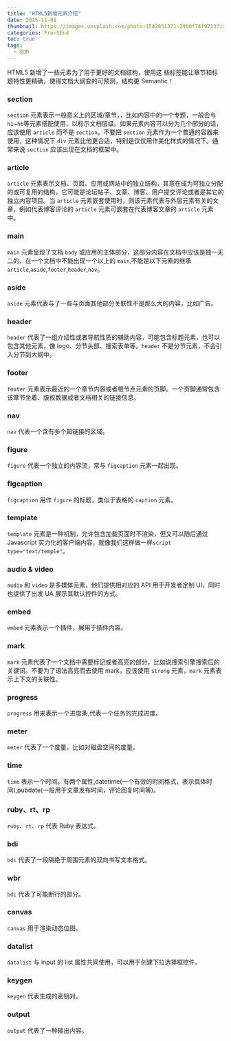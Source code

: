 ```yaml
---
title: "HTML5新增元素介绍"
date: 2015-11-01
thumbnail: https://images.unsplash.com/photo-1542831371-29b0f74f9713?ixlib=rb-1.2.1&ixid=eyJhcHBfaWQiOjEyMDd9&auto=format&fit=crop&w=2100&q=80
categories: FrontEnd
toc: true
tags:
  - DOM
---
```


HTML5 新增了一些元素为了用于更好的文档结构，使用这
些标签能让章节和标题特性更精确，使得文档大纲变的可预测，结构更 Semantic！

<!--more-->

### section

`section` 元素表示一般意义上的区域/章节，，比如内容中的一个专题，一般会与`h1`~`h6`等元素搭配使用，以标示文档层级。如果元素内容可以分为几个部分的话，应该使用 `article` 而不是 `section`。不要把 `section` 元素作为一个普通的容器来使用，这种情况下 `div` 元素比他更合适，特别是仅仅用作美化样式的情况下。通常来说 `section` 应该出现在文档的框架中。

### article

`article` 元素表示文档、页面、应用或网站中的独立结构，其意在成为可独立分配的或可复用的结构，它可能是论坛帖子、文章、博客、用户提交评论或者是其它的独立内容项目。当 `article` 元素嵌套使用时，则该元素代表与外层元素有关的文章，例如代表博客评论的 `article` 元素可嵌套在代表博客文章的 `article` 元素中。

### main

`main` 元素呈现了文档 `body` 或应用的主体部分，这部分内容在文档中应该是独一无二的，在一个文档中不能出现一个以上的 `main`,不能是以下元素的继承 `article`,`aside`,`footer`,`header`,`nav`。

### aside

`aside` 元素代表与了一些与页面其他部分关联性不是那么大的内容，比如广告。

### header

`header` 代表了一组介绍性或者导航性质的辅助内容，可能包含标题元素，也可以包含其他元素，像 logo、分节头部、搜索表单等。`header` 不是分节元素，不会引入分节到大纲中。

### footer

`footer` 元素表示最近的一个章节内容或者根节点元素的页脚。一个页脚通常包含该章节坐着、版权数据或者文档相关的链接信息。

### nav

`nav` 代表一个含有多个超链接的区域。

### figure

`figure` 代表一个独立的内容流，常与 `figcaption` 元素一起出现。

### figcaption

`figcaption` 用作 `figure` 的标题，类似于表格的 `caption` 元素。

### template

`template` 元素是一种机制，允许包含加载页面时不渲染，但又可以随后通过 Javascript 实力化的客户端内容，就像我们这样做一样`script type="text/temple"`。

### audio & video

`audio` 和 `video` 是多媒体元素，他们提供相对应的 API 用于开发者定制 UI，同时也提供了出发 UA 展示其默认控件的方式。

### embed

`embed` 元素表示一个插件，展用于插件内容。

### mark

`mark` 元素代表了一个文档中需要标记或者高亮的部分，比如说搜索引擎搜索后的关键词。不要为了语法高亮而去使用 mark，应该使用 `strong` 元素，`mark` 元素表示上下文的关联性。

### progress

`progress` 用来表示一个进度条,代表一个任务的完成进度。

### meter

`meter` 代表了一个度量，比如对磁盘空间的度量。

### time

`time` 表示一个时间。有两个属性,datetime(一个有效的时间格式，表示具体时间),pubdate(一般用于文章发布时间，评论回复时间等)。

### ruby、rt、rp

`ruby`、`rt`、`rp` 代表 Ruby 表达式。

### bdi

`bdi` 代表了一段隔绝于周围元素的双向书写文本格式。

### wbr

`bdi` 代表了可能断行的部分。

### canvas

`canvas` 用于渲染动态位图。

### datalist

`datalist` 与 input 的 list 属性共同使用，可以用于创建下拉选择框控件。

### keygen

`keygen` 代表生成的密钥对。

### output

`output` 代表了一种输出内容。

